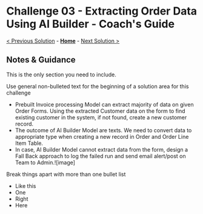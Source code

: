 # Challenge 03 - Extracting Order Data Using AI Builder - Coach's Guide 

[< Previous Solution](./Solution-02.md) - **[Home](./README.md)** - [Next Solution >](./Solution-04.md)

## Notes & Guidance

This is the only section you need to include.

Use general non-bulleted text for the beginning of a solution area for this challenge

- Prebuilt Invoice processing Model can extract majority of data on given Order Forms.
  Using the extracted Customer data on the form to find existing customer in the system, if not found, create a new customer record. 
- The outcome of AI Builder Model are texts. We need to convert data to appropriate type when creating a new record in Order and Order Line Item Table.
- In case, AI Builder Model cannot extract data from the form, design a Fall Back approach to log the failed run and send email alert/post on Team to Admin.![image]

Break things apart with more than one bullet list

- Like this
- One
- Right
- Here
